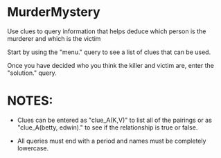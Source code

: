 # MurderMystery
Use clues to query information that helps deduce which person is the murderer and which is the victim

Start by using the "menu." query to see a list of clues that can be used.

Once you have decided who you think the killer and victim are, enter the "solution." query.

# NOTES:
- Clues can be entered as "clue_A(K,V)" to list all of the pairings or as "clue_A(betty, edwin)." to see if the relationship is true or false.

- All queries must end with a period and names must be completely lowercase.
